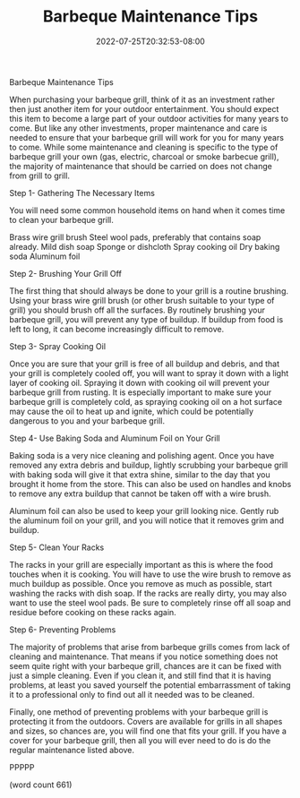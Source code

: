 ﻿---
title: "Barbeque Maintenance Tips"
date: 2022-07-25T20:32:53-08:00
description: "BBQs txt Tips for Web Success"
featured_image: "/images/BBQs txt.jpg"
tags: ["BBQs txt"]
---

Barbeque Maintenance Tips

When purchasing your barbeque grill, think of it as an investment rather then just another item for your outdoor entertainment. You should expect this item to become a large part of your outdoor activities for many years to come. But like any other investments, proper maintenance and care is needed to ensure that your barbeque grill will work for you for many years to come.  While some maintenance and cleaning is specific to the type of barbeque grill your own (gas, electric, charcoal or smoke barbecue grill), the majority of maintenance that should be carried on does not change from grill to grill.

Step 1- Gathering The Necessary Items

You will need some common household items on hand when it comes time to clean your barbeque grill. 

Brass wire grill brush
Steel wool pads, preferably that contains soap already.
Mild dish soap
Sponge or dishcloth
Spray cooking oil
Dry baking soda
Aluminum foil

Step 2- Brushing Your Grill Off

The first thing that should always be done to your grill is a routine brushing. Using your brass wire grill brush (or other brush suitable to your type of grill) you should brush off all the surfaces. By routinely brushing your barbeque grill, you will prevent any type of buildup. If buildup from food is left to long, it can become increasingly difficult to remove. 

Step 3- Spray Cooking Oil

Once you are sure that your grill is free of all buildup and debris, and that your grill is completely cooled off, you will want to spray it down with a light layer of cooking oil. Spraying it down with cooking oil will prevent your barbeque grill from rusting. It is especially important to make sure your barbeque grill is completely cold, as spraying cooking oil on a hot surface may cause the oil to heat up and ignite, which could be potentially dangerous to you and your barbeque grill.

Step 4- Use Baking Soda and Aluminum Foil on Your Grill 

Baking soda is a very nice cleaning and polishing agent. Once you have removed any extra debris and buildup, lightly scrubbing your barbeque grill with baking soda will give it that extra shine, similar to the day that you brought it home from the store. This can also be used on handles and knobs to remove any extra buildup that cannot be taken off with a wire brush.

Aluminum foil can also be used to keep your grill looking nice. Gently rub the aluminum foil on your grill, and you will notice that it removes grim and buildup.

Step 5- Clean Your Racks

The racks in your grill are especially important as this is where the food touches when it is cooking. You will have to use the wire brush to remove as much buildup as possible. Once you remove as much as possible, start washing the racks with dish soap. If the racks are really dirty, you may also want to use the steel wool pads. Be sure to completely rinse off all soap and residue before cooking on these racks again.

Step 6- Preventing Problems

The majority of problems that arise from barbeque grills comes from lack of cleaning and maintenance. That means if you notice something does not seem quite right with your barbeque grill, chances are it can be fixed with just a simple cleaning. Even if you clean it, and still find that it is having problems, at least you saved yourself the potential embarrassment of taking it to a professional only to find out all it needed was to be cleaned.

Finally, one method of preventing problems with your barbeque grill is protecting it from the outdoors. Covers are available for grills in all shapes and sizes, so chances are, you will find one that fits your grill. If you have a cover for your barbeque grill, then all you will ever need to do is do the regular maintenance listed above.

PPPPP

(word count 661)













